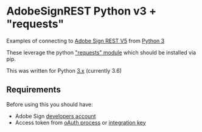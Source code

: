 # AdobeSignREST Python v3 + "requests"

Examples of connecting to [Adobe Sign REST V5](https://secure.na1.echosign.com/public/docs/restapi/v5) from [Python 3](https://www.python.org/downloads/)

These leverage the python ["requests" module](http://docs.python-requests.org/en/master/) which should be installed via pip.

This was written for Python [3.x](https://www.python.org/download/releases/3.0/) (currently 3.6)

## Requirements

Before using this you should have:
* Adobe Sign [developers account](https://acrobat.adobe.com/us/en/why-adobe/developer-form.html)
* Access token from [oAuth process](https://secure.echosign.com/public/static/oauthDoc.jsp) or [integration key](https://helpx.adobe.com/sign/kb/how-to-create-an-integration-key.html)
